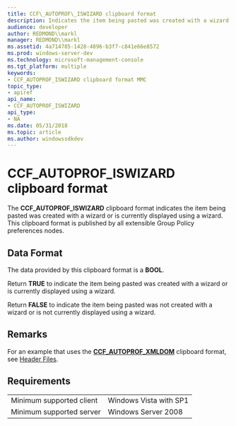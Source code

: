 ```yaml
---
title: CCF\_AUTOPROF\_ISWIZARD clipboard format
description: Indicates the item being pasted was created with a wizard or is currently displayed using a wizard.
audience: developer
author: REDMOND\\markl
manager: REDMOND\\markl
ms.assetid: 4a714785-1428-4896-b3f7-c841e66e8572
ms.prod: windows-server-dev
ms.technology: microsoft-management-console
ms.tgt_platform: multiple
keywords:
- CCF_AUTOPROF_ISWIZARD clipboard format MMC
topic_type:
- apiref
api_name:
- CCF_AUTOPROF_ISWIZARD
api_type:
- NA
ms.date: 05/31/2018
ms.topic: article
ms.author: windowssdkdev
---
```


# CCF\_AUTOPROF\_ISWIZARD clipboard format

The **CCF\_AUTOPROF\_ISWIZARD** clipboard format indicates the item being pasted was created with a wizard or is currently displayed using a wizard. This clipboard format is published by all extensible Group Policy preferences nodes.

## Data Format

The data provided by this clipboard format is a **BOOL**.

Return **TRUE** to indicate the item being pasted was created with a wizard or is currently displayed using a wizard.

Return **FALSE** to indicate the item being pasted was not created with a wizard or is not currently displayed using a wizard.

## Remarks

For an example that uses the [**CCF\_AUTOPROF\_XMLDOM**](ccf-autoprof-xmldom.md) clipboard format, see [Header Files](https://msdn.microsoft.com/library/cc512160).

## Requirements



|                                     |                                   |
|-------------------------------------|-----------------------------------|
| Minimum supported client<br/> | Windows Vista with SP1<br/> |
| Minimum supported server<br/> | Windows Server 2008<br/>    |



 

 





